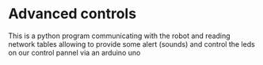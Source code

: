 <h1>Advanced controls</h1>
This is a python program communicating with the robot and reading network tables allowing to provide some alert (sounds) and control the leds on our control pannel via an arduino uno
